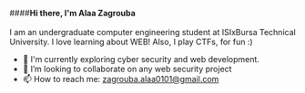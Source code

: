 ####**Hi there, I'm Alaa Zagrouba**<br/><br/>
 I am an undergraduate computer engineering student at ISIxBursa Technical University. I love learning about WEB! Also, I play CTFs, for fun :)

- 🌱 I'm currently exploring cyber security and web development.
- 💞️ I’m looking to collaborate on any web security project
- 📫 How to reach me: zagrouba.alaa0101@gmail.com

<!---
zagroubi/zagroubi is a ✨ special ✨ repository because its `README.md` (this file) appears on your GitHub profile.
You can click the Preview link to take a look at your changes.
--->

